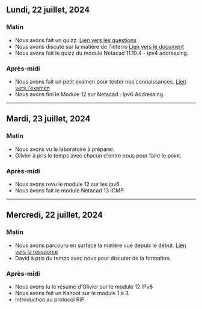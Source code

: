 ## Lundi, 22 juillet, 2024

### Matin
- Nous avons fait un quizz. [Lien vers les questions](https://docs.google.com/presentation/d/1-OY-zzxVzVUeNeWf7IPZ0QYVxauGCTRF/edit?usp=sharing&ouid=107882186599568955026&rtpof=true&sd=true)
- Nous avons discuté sur la matière de l'interro [Lien vers le document](https://docs.google.com/document/d/1vfrkWH5XIeEDlgHSeENWgivrUwB8uz31/edit?usp=drive_link&ouid=107882186599568955026&rtpof=true&sd=true)
- Nous avons fait le quizz du module Netacad 11.10.4 - ipv4 addressing.
### Après-midi
- Nous avons fait un petit examen pour tester nos connaissances. [Lien vers l'examen](https://docs.google.com/document/d/1o0VbO5XOMUb3hhI-268oNMyaRev_kUmb/edit?usp=sharing&ouid=107882186599568955026&rtpof=true&sd=true)
- Nous avons fini le Module 12 sur Netacad : Ipv6 Addressing.

---
## Mardi, 23 juillet, 2024
### Matin
- Nous avons vu le laboratoire à préparer.
- Olivier à pris le temps avec chacun d'entre nous pour faire le point.
### Après-midi
- Nous avons revu le module 12 sur les ipv6.
- Nous avons fait le module Netacad 13 ICMP.

---

## Mercredi, 22 juillet, 2024
### Matin
- Nous avons parcouru en surface la matière vue depuis le début. [Lien vers la ressource](https://docs.google.com/document/d/1CiUos4LwHhDxdX6WRR167N_Fv7B_cEi_/edit?usp=sharing&ouid=107882186599568955026&rtpof=true&sd=true) 
- David à pris du temps avec nous pour discuter de la formation.

### Après-midi
- Nous avons lu le résumé d'Olivier sur le module 12 IPv6 []()
- Nous avons fait un Kahoot sur le module 1 à 3.
- Introduction au protocol RIP.